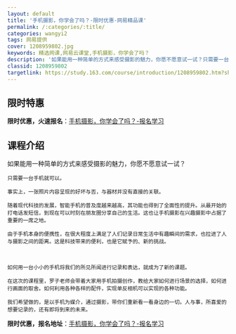 ```yaml
---
layout: default
title: '手机摄影，你学会了吗？-限时优惠-网易精品课'
permalink: /:categories/:title/
categories: wangyi2
tags: 网易提供
cover: 1208959802.jpg
keywords: 精选网课,网易云课堂,手机摄影，你学会了吗？
description: '如果能用一种简单的方式来感受摄影的魅力，你愿不愿意试一试？只需要一台手机就可以。事实上，一张照片内容呈现的好坏与否，与器'
classid: 1208959802
targetlink: https://study.163.com/course/introduction/1208959802.htm?share=1&shareId=1025206652&utm_campaign=share&utm_medium=iphoneShare&utm_source=&utm_u=1025206652
---
```


## 限时特惠

**限时优惠，火速报名**：[手机摄影，你学会了吗？-报名学习](https://study.163.com/course/introduction/1208959802.htm?share=1&shareId=1025206652&utm_campaign=share&utm_medium=iphoneShare&utm_source=&utm_u=1025206652)

## 课程介绍

如果能用一种简单的方式来感受摄影的魅力，你愿不愿意试一试？

    只需要一台手机就可以。

    事实上，一张照片内容呈现的好坏与否，与器材并没有直接的关联。

    随着现代科技的发展，智能手机的普及度越来越高，其功能也得到了全面性的提升。从最开始的打电话发短信，到现在可以时刻在朋友圈分享自己的生活。这也让手机摄影在兴趣摄影中占据了重要的一席之地。

    由于手机本身的便携性，在很大程度上满足了人们记录日常生活中有趣瞬间的需求，也拉进了人与摄影之间的距离。这是科技带来的便利，也是它赋予的、新的挑战。



    如何用一台小小的手机将我们的所见所闻进行记录和表达，就成为了新的课题。

    在这次的课程里，罗子老师会带着大家用手机拍摄创作，教给大家如何进行场景的选择，如何进行画面的取舍。如何利用各种各样的配件，实现单反相机可以实现的各种功能。

    我们希望做的，是以手机为媒介，通过摄影，带你们重新看一看身边的一切。人与事，所喜爱的想要记录的，还有即将到来的未来。

**限时优惠，报名地址**：[手机摄影，你学会了吗？-报名学习](https://study.163.com/course/introduction/1208959802.htm?share=1&shareId=1025206652&utm_campaign=share&utm_medium=iphoneShare&utm_source=&utm_u=1025206652)

